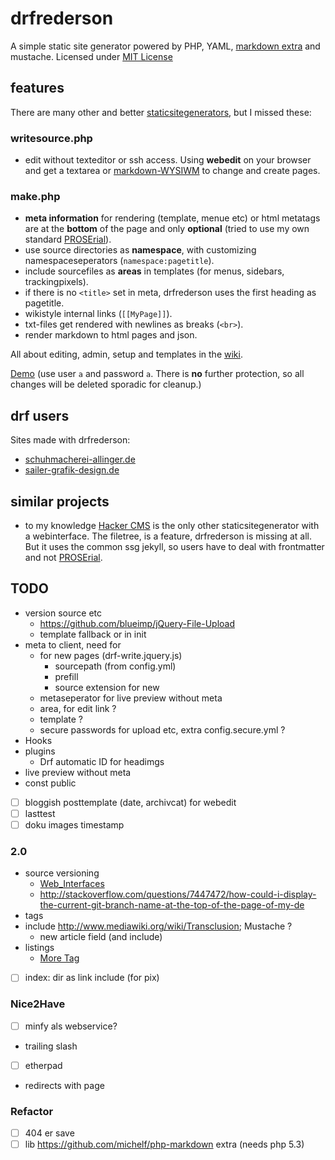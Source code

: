 drfrederson
=====

A simple static site generator powered by PHP, YAML, [markdown extra](https://michelf.ca/projects/php-markdown/extra/) and mustache. Licensed under [MIT License](LICENSE.md)

## features

There are many other and better [staticsitegenerators](http://staticsitegenerators.net), but I missed these:


### writesource.php

* edit without texteditor or ssh access. Using __webedit__ on your browser and get a textarea or [markdown-WYSIWM](https://simplemde.com/) to change and create pages.

### make.php

* __meta information__ for rendering (template, menue etc) or html metatags are at the __bottom__ of the page and only __optional__ (tried to use my own standard [PROSErial](https://github.com/klml/PROSErial)).
* use source directories as __namespace__, with customizing namespaceseperators (```namespace:pagetitle```).
* include sourcefiles as __areas__ in templates (for menus, sidebars, trackingpixels).
* if there is no ```<title>``` set in meta, drfrederson uses the first heading as pagetitle.
* wikistyle internal links (```[[MyPage]]```).
* txt-files get rendered with newlines as breaks (```<br>```).
* render markdown to html pages and json.


All about editing, admin, setup and templates in the [wiki](https://github.com/klml/drfrederson/wiki/drfrederson).

[Demo](http://drf.grus.uberspace.de/drf:admin) (use user `a` and password `a`. There is __no__ further protection, so all changes will be deleted sporadic for cleanup.)

## drf users 
Sites made with drfrederson:

* [schuhmacherei-allinger.de](http://schuhmacherei-allinger.de)
* [sailer-grafik-design.de](http://sailer-grafik-design.de)


## similar projects

* to my knowledge [Hacker CMS](//github.com/kentonv/ssjekyll/) is the only other staticsitegenerator with a webinterface. The filetree, is a feature, drfrederson is missing at all. But it uses the common ssg jekyll, so users have to deal with frontmatter and not [PROSErial](//github.com/klml/PROSErial).

## TODO


- version source etc
    - https://github.com/blueimp/jQuery-File-Upload
    - template fallback or in init
- meta to client, need for
  - for new pages (drf-write.jquery.js)
    - sourcepath (from config.yml)
    - prefill
    - source extension for new
  - metaseperator for live preview without meta
  - area, for edit link ?
  - template ?
  - secure passwords for upload etc, extra config.secure.yml ?
- Hooks
- plugins
  - Drf automatic ID for headimgs
- live preview without meta
- const public
- [ ] bloggish posttemplate (date, archivcat) for webedit
- [ ] lasttest
- [ ] doku images timestamp

### 2.0
- source versioning
  - [Web_Interfaces](https://git.wiki.kernel.org/index.php/InterfacesFrontendsAndTools#Web_Interfaces)
  - http://stackoverflow.com/questions/7447472/how-could-i-display-the-current-git-branch-name-at-the-top-of-the-page-of-my-de
- tags
- include http://www.mediawiki.org/wiki/Transclusion; Mustache ?
    - new article field (and include)
- listings
    - [More Tag](https://en.support.wordpress.com/more-tag/)
- [ ] index: dir as link include (for pix)

### Nice2Have
- [ ] minfy als webservice?
- trailing slash
- [ ] etherpad
- redirects with page

### Refactor

- [ ] 404 er save
- [ ] lib https://github.com/michelf/php-markdown extra (needs php 5.3)
